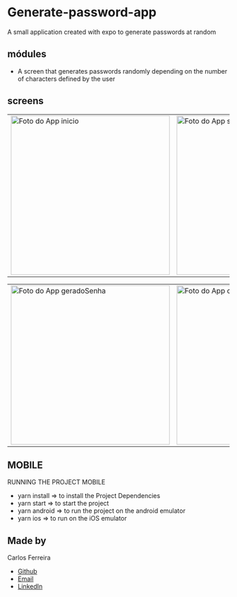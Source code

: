 # Generate-password-app

A small application created with expo to generate passwords at random

## módules

- A screen that generates passwords randomly depending on the number of characters defined by the user

## screens

<table>
  <tr>
<td><img src="https://github.com/CarlosSTS/generatePassword/blob/master/src/assets/initial.png" alt="Foto do App inicio" width="360" /></td>
<td><img src="https://github.com/CarlosSTS/generatePassword/blob/master/src/assets/selectPicker.png" alt="Foto do App selectPicker" width="360" /></td>
</tr>
</table>

<table>
  <tr>
<td><img src="https://github.com/CarlosSTS/generatePassword/blob/master/src/assets/generatePass.png" alt="Foto do App geradoSenha" width="360" /></td>
<td><img src="https://github.com/CarlosSTS/generatePassword/blob/master/src/assets/copied.png" alt="Foto do App copiado" width="360" /></td>
</tr>
</table>

## MOBILE

RUNNING THE PROJECT MOBILE

- yarn install => to install the Project Dependencies
- yarn start => to start the project
- yarn android => to run the project on the android emulator
- yarn ios => to run on the iOS emulator

## Made by

Carlos Ferreira

- [Github](https://www.github.com/CarlosSTS)
- [Email](mailto://carlossts826@gmail.com)
- [LinkedIn](https://www.linkedin.com/in/carlos-ferreira-4b2ba219a/)
